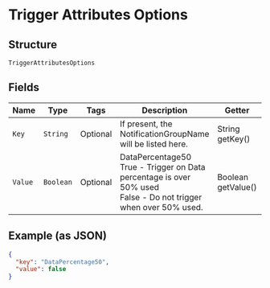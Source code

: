 
# Trigger Attributes Options

## Structure

`TriggerAttributesOptions`

## Fields

| Name | Type | Tags | Description | Getter | Setter |
|  --- | --- | --- | --- | --- | --- |
| `Key` | `String` | Optional | If present, the NotificationGroupName will be listed here. | String getKey() | setKey(String key) |
| `Value` | `Boolean` | Optional | DataPercentage50<br />True - Trigger on Data percentage is over 50% used<br />False - Do not trigger when over 50% used. | Boolean getValue() | setValue(Boolean value) |

## Example (as JSON)

```json
{
  "key": "DataPercentage50",
  "value": false
}
```

